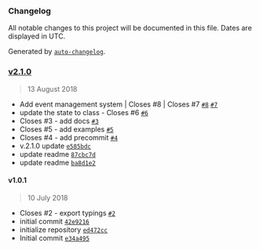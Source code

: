 ### Changelog
All notable changes to this project will be documented in this file. Dates are displayed in UTC.

Generated by [`auto-changelog`](https://github.com/CookPete/auto-changelog).

### [v2.1.0](https://github.com/Worie/btt/compare/v1.0.1...v2.1.0)
> 13 August 2018
- Add event management system | Closes #8  | Closes #7 [`#8`](https://github.com/Worie/btt/issues/8) [`#7`](https://github.com/Worie/btt/issues/7)
- update the state to class - Closes #6 [`#6`](https://github.com/Worie/btt/issues/6)
- Closes #3  - add docs [`#3`](https://github.com/Worie/btt/issues/3)
- Closes #5 - add examples [`#5`](https://github.com/Worie/btt/issues/5)
- Closes #4 - add precommit [`#4`](https://github.com/Worie/btt/issues/4)
- v.2.1.0 update [`e585bdc`](https://github.com/Worie/btt/commit/e585bdcf41221b5d55cc68d4f71771f18b103918)
- update readme [`87cbc7d`](https://github.com/Worie/btt/commit/87cbc7d191110e74c0b880fb794aca6c144f9c3c)
- update readme [`ba8d1e2`](https://github.com/Worie/btt/commit/ba8d1e2f8420f3ee80567e84b72c6701a46e6c2e)

#### v1.0.1
> 10 July 2018
- Closes #2 - export typings [`#2`](https://github.com/Worie/btt/issues/2)
- initial commit [`42e9216`](https://github.com/Worie/btt/commit/42e921697808786bf533c8daf0423904acaf5955)
- initialize repository [`ed472cc`](https://github.com/Worie/btt/commit/ed472ccc5de9169d95e6874574197da6900eff94)
- Initial commit [`e34a495`](https://github.com/Worie/btt/commit/e34a4959d7659d4cd6031c1947559292f9aa9380)

